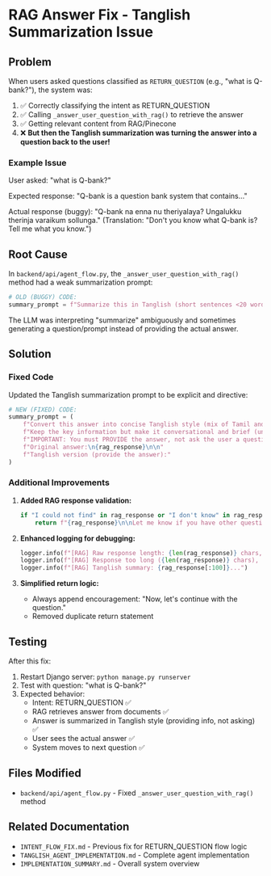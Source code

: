 # RAG Answer Fix - Tanglish Summarization Issue

## Problem
When users asked questions classified as `RETURN_QUESTION` (e.g., "what is Q-bank?"), the system was:
1. ✅ Correctly classifying the intent as RETURN_QUESTION
2. ✅ Calling `_answer_user_question_with_rag()` to retrieve the answer
3. ✅ Getting relevant content from RAG/Pinecone
4. ❌ **But then the Tanglish summarization was turning the answer into a question back to the user!**

### Example Issue
User asked: "what is Q-bank?"

Expected response: "Q-bank is a question bank system that contains..."

Actual response (buggy): "Q-bank na enna nu theriyalaya? Ungalukku therinja varaikum sollunga." (Translation: "Don't you know what Q-bank is? Tell me what you know.")

## Root Cause
In `backend/api/agent_flow.py`, the `_answer_user_question_with_rag()` method had a weak summarization prompt:

```python
# OLD (BUGGY) CODE:
summary_prompt = f"Summarize this in Tanglish (short sentences <20 words each):\n\n{rag_response}\n\nSummary:"
```

The LLM was interpreting "summarize" ambiguously and sometimes generating a question/prompt instead of providing the actual answer.

## Solution

### Fixed Code
Updated the Tanglish summarization prompt to be explicit and directive:

```python
# NEW (FIXED) CODE:
summary_prompt = (
    f"Convert this answer into concise Tanglish style (mix of Tamil and English). "
    f"Keep the key information but make it conversational and brief (under 150 words). "
    f"IMPORTANT: You must PROVIDE the answer, not ask the user a question.\n\n"
    f"Original answer:\n{rag_response}\n\n"
    f"Tanglish version (provide the answer):"
)
```

### Additional Improvements

1. **Added RAG response validation:**
   ```python
   if "I could not find" in rag_response or "I don't know" in rag_response:
       return f"{rag_response}\n\nLet me know if you have other questions..."
   ```

2. **Enhanced logging for debugging:**
   ```python
   logger.info(f"[RAG] Raw response length: {len(rag_response)} chars, preview: {rag_response[:100]}...")
   logger.info(f"[RAG] Response too long ({len(rag_response)} chars), summarizing in Tanglish...")
   logger.info(f"[RAG] Tanglish summary: {rag_response[:100]}...")
   ```

3. **Simplified return logic:**
   - Always append encouragement: "Now, let's continue with the question."
   - Removed duplicate return statement

## Testing

After this fix:
1. Restart Django server: `python manage.py runserver`
2. Test with question: "what is Q-bank?"
3. Expected behavior:
   - Intent: RETURN_QUESTION ✅
   - RAG retrieves answer from documents ✅
   - Answer is summarized in Tanglish style (providing info, not asking) ✅
   - User sees the actual answer ✅
   - System moves to next question ✅

## Files Modified
- `backend/api/agent_flow.py` - Fixed `_answer_user_question_with_rag()` method

## Related Documentation
- `INTENT_FLOW_FIX.md` - Previous fix for RETURN_QUESTION flow logic
- `TANGLISH_AGENT_IMPLEMENTATION.md` - Complete agent implementation
- `IMPLEMENTATION_SUMMARY.md` - Overall system overview

